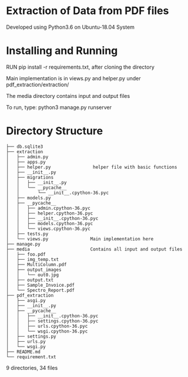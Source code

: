 # Extraction of Data from PDF files

Developed using Python3.6 on Ubuntu-18.04 System

# Installing and Running

RUN pip install -r requirements.txt, after cloning the directory

Main implementation is in views.py and helper.py under pdf_extraction/extraction/

The media directory contains input and output files

To run, type: 
    python3 manage.py runserver

# Directory Structure


    ├── db.sqlite3
    ├── extraction
    │   ├── admin.py
    │   ├── apps.py
    │   ├── helper.py                helper file with basic functions
    │   ├── __init__.py
    │   ├── migrations
    │   │   ├── __init__.py
    │   │   └── __pycache__
    │   │       └── __init__.cpython-36.pyc
    │   ├── models.py
    │   ├── __pycache__
    │   │   ├── admin.cpython-36.pyc
    │   │   ├── helper.cpython-36.pyc
    │   │   ├── __init__.cpython-36.pyc
    │   │   ├── models.cpython-36.pyc
    │   │   └── views.cpython-36.pyc
    │   ├── tests.py
    │   └── views.py                Main implementation here
    ├── manage.py
    ├── media                       Contains all input and output files
    │   ├── foo.pdf
    │   ├── img_temp.txt
    │   ├── MultiColumn.pdf
    │   ├── output_images
    │   │   └── out0.jpg
    │   ├── output.txt
    │   ├── Sample_Invoice.pdf
    │   └── Spectro_Report.pdf
    ├── pdf_extraction
    │   ├── asgi.py
    │   ├── __init__.py
    │   ├── __pycache__
    │   │   ├── __init__.cpython-36.pyc
    │   │   ├── settings.cpython-36.pyc
    │   │   ├── urls.cpython-36.pyc
    │   │   └── wsgi.cpython-36.pyc
    │   ├── settings.py
    │   ├── urls.py
    │   └── wsgi.py
    ├── README.md
    └── requirement.txt

9 directories, 34 files
